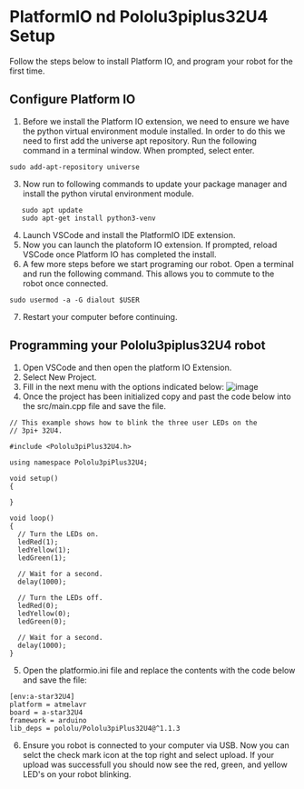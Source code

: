 # PlatformIO nd Pololu3piplus32U4 Setup
Follow the steps below to install Platform IO, and program your robot for the first time.

## Configure Platform IO
1. Before we install the Platform IO extension, we need to ensure we have the python virtual environment module installed.  In order to do this we need to first add the universe apt repository.  Run the following command in a terminal window.  When prompted, select enter.
```
sudo add-apt-repository universe
```
3. Now run to following commands to update your package manager and install the python virutal environment module.
```
   sudo apt update
   sudo apt-get install python3-venv
```
4. Launch VSCode and install the PlatformIO IDE extension.
5. Now you can launch the platoform IO extension. If prompted, reload VSCode once Platform IO has completed the install.
6. A few more steps before we start programing our robot.  Open a terminal and run the following command.  This allows you to commute to the robot once connected.
```
sudo usermod -a -G dialout $USER
```
7. Restart your computer before continuing.

## Programming your Pololu3piplus32U4 robot
1. Open VSCode and then open the platform IO Extension.
2. Select New Project.
3. Fill in the next menu with the options indicated below:
 ![image](https://github.com/CGA-TOOP/PlatformIOSetup/assets/67393204/968c93b7-cc63-4253-b3a9-94b1440db1fd)
4. Once the project has been initialized copy and past the code below into the src/main.cpp file and save the file.
```
// This example shows how to blink the three user LEDs on the
// 3pi+ 32U4.

#include <Pololu3piPlus32U4.h>

using namespace Pololu3piPlus32U4;

void setup()
{

}

void loop()
{
  // Turn the LEDs on.
  ledRed(1);
  ledYellow(1);
  ledGreen(1);

  // Wait for a second.
  delay(1000);

  // Turn the LEDs off.
  ledRed(0);
  ledYellow(0);
  ledGreen(0);

  // Wait for a second.
  delay(1000);
}
```
5. Open the platformio.ini file and replace the contents with the code below and save the file:
```
[env:a-star32U4]
platform = atmelavr
board = a-star32U4
framework = arduino
lib_deps = pololu/Pololu3piPlus32U4@^1.1.3
```
6.  Ensure you robot is connected to your computer via USB.  Now you can selct the check mark icon at the top right and select upload.  If your upload was successfull you should now see the red, green, and yellow LED's on your robot blinking.






